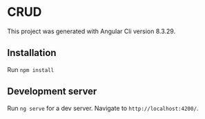 # CRUD

This project was generated with Angular Cli version 8.3.29.

## Installation
Run `npm install`

## Development server

Run `ng serve` for a dev server. Navigate to `http://localhost:4200/`.
